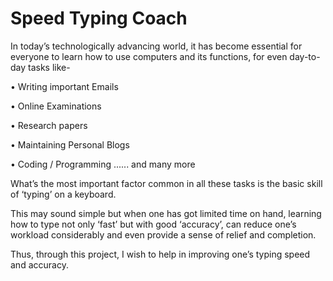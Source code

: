 # Speed Typing Coach

In today’s technologically advancing world, it has become essential for everyone to learn how to use computers and its functions, for even day-to-day tasks like-

• Writing important Emails

• Online Examinations

• Research papers

• Maintaining Personal Blogs

• Coding / Programming ...... and many more

What’s the most important factor common in all these tasks is the basic skill of ‘typing’ on a keyboard. 

This may sound simple but when one has got limited time on hand, learning how to type not only ‘fast’ but with good ‘accuracy’, can reduce one’s workload considerably and even provide a sense of relief and completion.

Thus, through this project, I wish to help in improving one’s typing speed and accuracy.
